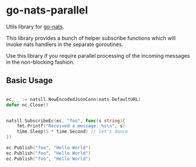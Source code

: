 # go-nats-parallel

Utils library for [go-nats](https://github.com/nats-io/go-nats).

This library provides a bunch of helper subscribe functions which will invoke nats handlers in the separate goroutines.
  
Use this library if you require parallel processing of the incoming messages in the non-blocking fashion.

## Basic Usage

```go

ec, _ := natsll.NewEncodedJsonConn(nats.DefaultURL)
defer nc.Close()


natsll.SubscribeEc(ec, "foo", func(s string){
    fmt.Printf("Received a message: %s\n", s)
    time.Sleep(5 * time.Second) // let's dance
})

ec.Publish("foo", "Hello World")
ec.Publish("foo", "Hello World")
ec.Publish("foo", "Hello World")

```
